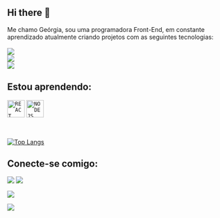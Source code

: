 ## Hi there 👋
Me chamo Geórgia, sou uma programadora Front-End, em constante aprendizado atualmente criando projetos com as seguintes tecnologias:
<br>
<br>
<img src="https://img.shields.io/badge/HTML5-E34F26?style=for-the-badge&logo=html5&logoColor=white"/> <br>
<img src="https://img.shields.io/badge/CSS3-1572B6?style=for-the-badge&logo=css3&logoColor=white"/> <br>
<img src="https://img.shields.io/badge/JavaScript-F7DF1E?style=for-the-badge&logo=javascript&logoColor=black"/> <br>



## Estou aprendendo:


<code><img width="40px" src="https://cdn.jsdelivr.net/gh/devicons/devicon@latest/icons/react/react-original-wordmark.svg" title = "REACT"/></code>
<code><img width="40px" src="https://cdn.jsdelivr.net/gh/devicons/devicon@latest/icons/nodejs/nodejs-original-wordmark.svg" title = "NODEJS"/></code>

<br>

[![Top Langs](https://github-readme-stats.vercel.app/api/top-langs/?username=GeorgiaSouza24)](https://github.com/anuraghazra/github-readme-stats)


## Conecte-se comigo:

<img src="https://img.shields.io/badge/Instagram-E4405F?style=for-the-badge&logo=instagram&logoColor=white"/> 

<img src="https://img.shields.io/badge/LinkedIn-0077B5?style=for-the-badge&logo=linkedin&logoColor=white"/> 

<a href="georgiagonc4lves@outlook.com" title="Entre em contato por e-mail"><img src="https://img.shields.io/badge/Gmail-D14836?style=for-the-badge&logo=gmail&logoColor=white"></a>



<a href="mailto:wesley.giuliano@gmail.com" title="Entre em ctt por e-mail">
  <img src="https://img.shields.io/badge/Gmail-D14836?style=for-the-badge&logo=gmail&logoColor=white">
</a> 





<!--
**GeorgiaSouza24/GeorgiaSouza24** is a ✨ _special_ ✨ repository because its `README.md` (this file) appears on your GitHub profile.

Here are some ideas to get you started:

- 🔭 I’m currently working on ...
- 🌱 I’m currently learning ...
- 👯 I’m looking to collaborate on ...
- 🤔 I’m looking for help with ...
- 💬 Ask me about ...
- 📫 How to reach me: ...
- 😄 Pronouns: ...
- ⚡ Fun fact: ...
-->
